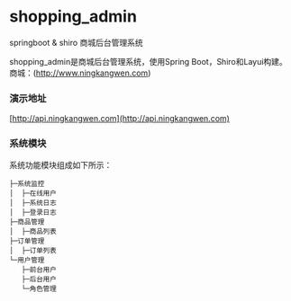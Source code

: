 # shopping_admin
springboot &amp;  shiro 商城后台管理系统

shopping_admin是商城后台管理系统，使用Spring Boot，Shiro和Layui构建。商城：(http://www.ningkangwen.com)

### 演示地址

[http://api.ningkangwen.com](http://api.ningkangwen.com)

### 系统模块
系统功能模块组成如下所示：
```
├─系统监控
│  ├─在线用户
│  ├─系统日志
│  ├─登录日志
├─商品管理
│  ├─商品列表
├─订单管理
│  ├─订单列表
└─用户管理
   ├─前台用户
   ├─后台用户
   └─角色管理
```

